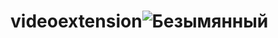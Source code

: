 # videoextension![Безымянный](https://user-images.githubusercontent.com/15684883/171671625-6668fdf6-4989-4490-976f-1513662e12b4.png)
